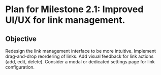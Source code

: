 # Plan for Milestone 2.1: Improved UI/UX for link management.

## Objective
Redesign the link management interface to be more intuitive. Implement drag-and-drop reordering of links. Add visual feedback for link actions (add, edit, delete). Consider a modal or dedicated settings page for link configuration.

